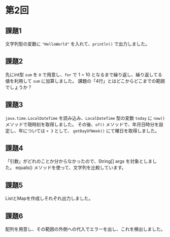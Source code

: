# 第2回

## 課題1

文字列型の変数に `"HelloWorld"` を入れて、`println()` で出力しました。

## 課題2

先にint型 `sum` を `0` で用意し、`for` で 1 ~ 10 となるまで繰り返し、繰り返してる値を利用して `sum` に加算しました。
課題の「4行」とはどこからどこまでの範囲でしょうか？

## 課題3

`java.time.LocalDateTime` を読み込み、`LocalDateTime` 型の変数 `today` に `now()` メソッドで現時刻を取得しました。
その後、`of()` メソッドで、年月日時分を設定し、年については `+ 3` として、 `getDayOfWeek()` にて曜日を取得しました。

## 課題4

「引数」がどれのことか分からなかったので、String[] args を対象としました。
equals() メソッドを使って、文字列を比較しています。

## 課題5

ListとMapを作成しそれぞれ出力しました。

## 課題6

配列を用意し、その範囲の外側への代入でエラーを出し、これを検出しました。